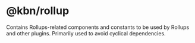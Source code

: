 # @kbn/rollup

Contains Rollups-related components and constants to be used by Rollups and other plugins. Primarily used to avoid cyclical dependencies.
